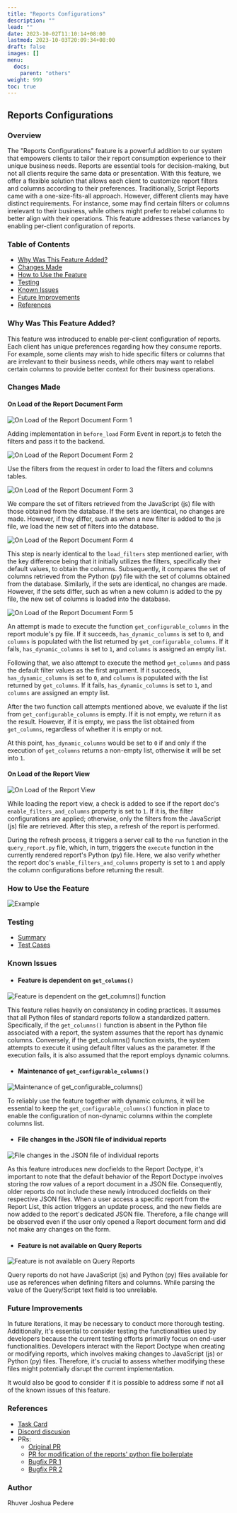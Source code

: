 ```yaml
---
title: "Reports Configurations"
description: ""
lead: ""
date: 2023-10-02T11:10:14+08:00
lastmod: 2023-10-03T20:09:34+08:00
draft: false
images: []
menu: 
  docs:
    parent: "others"
weight: 999
toc: true
---
```


## Reports Configurations
### Overview
 
 The "Reports Configurations" feature is a powerful addition to our system that empowers clients to tailor their report consumption experience to their unique business needs. Reports are essential tools for decision-making, but not all clients require the same data or presentation. With this feature, we offer a flexible solution that allows each client to customize report filters and columns according to their preferences.
 Traditionally, Script Reports came with a one-size-fits-all approach. However, different clients may have distinct requirements. For instance, some may find certain filters or columns irrelevant to their business, while others might prefer to relabel columns to better align with their operations. This feature addresses these variances by enabling per-client configuration of reports.


### Table of Contents
 - [Why Was This Feature Added?](#why-was-this-feature-added)
 - [Changes Made](#changes-made)
 - [How to Use the Feature](#how-to-use-the-feature)
 - [Testing](#testing)
 - [Known Issues](#known-issues)
 - [Future Improvements](#future-improvements)
 - [References](#references)


### Why Was This Feature Added?
 
 This feature was introduced to enable per-client configuration of reports. Each client has unique preferences regarding how they consume reports. For example, some clients may wish to hide specific filters or columns that are irrelevant to their business needs, while others may want to relabel certain columns to provide better context for their business operations.

### Changes Made
#### On Load of the Report Document Form
![On Load of the Report Document Form 1](image-6.png)
 
  Adding implementation in `before_load` Form Event in report.js to fetch the filters and pass it to the backend.

![On Load of the Report Document Form 2](image-7.png)
 
  Use the filters from the request in order to load the filters and columns tables.

![On Load of the Report Document Form 3](image-8.png)
 
 We compare the set of filters retrieved from the JavaScript (js) file with those obtained from the database. If the sets are identical, no changes are made. However, if they differ, such as when a new filter is added to the js file, we load the new set of filters into the database.

![On Load of the Report Document Form 4](image-9.png)
  
  This step is nearly identical to the `load_filters` step mentioned earlier, with the key difference being that it initially utilizes the filters, specifically their default values, to obtain the columns. Subsequently, it compares the set of columns retrieved from the Python (py) file with the set of columns obtained from the database. Similarly, if the sets are identical, no changes are made. However, if the sets differ, such as when a new column is added to the py file, the new set of columns is loaded into the database.

![On Load of the Report Document Form 5](image-10.png)

  An attempt is made to execute the function `get_configurable_columns` in the report module's py file. If it succeeds, `has_dynamic_columns` is set to `0`, and `columns` is populated with the list returned by `get_configurable_columns`. If it fails, `has_dynamic_columns` is set to `1`, and `columns` is assigned an empty list.

  Following that, we also attempt to execute the method `get_columns` and pass the default filter values as the first argument. If it succeeds, `has_dynamic_columns` is set to `0`, and `columns` is populated with the list returned by `get_columns`. If it fails, `has_dynamic_columns` is set to `1`, and `columns` are assigned an empty list.

 After the two function call attempts mentioned above, we evaluate if the list from `get_configurable_columns` is empty. If it is not empty, we return it as the result. However, if it is empty, we pass the list obtained from `get_columns`, regardless of whether it is empty or not.

 At this point, `has_dynamic_columns` would be set to `0` if and only if the execution of `get_columns` returns a non-empty list, otherwise it will be set into `1`.

#### On Load of the Report View
![On Load of the Report View](image-5.png)

 While loading the report view, a check is added to see if the report doc's `enable_filters_and_columns` property is set to `1`. If it is, the filter configurations are applied; otherwise, only the filters from the JavaScript (js) file are retrieved. After this step, a refresh of the report is performed.

 During the refresh process, it triggers a server call to the `run` function in the `query_report.py` file, which, in turn, triggers the `execute` function in the currently rendered report's Python (py) file. Here, we also verify whether the report doc's `enable_filters_and_columns` property is set to `1` and apply the column configurations before returning the result.

### How to Use the Feature
![Example](example.gif)

### Testing
 - [Summary](https://app.clickup.com/t/865cwwyjc?comment=90080051624998)
 - [Test Cases](https://docs.google.com/spreadsheets/d/16IeQIgDSaPtXUXdGaxYxj3xapZK1GgSc/edit#gid=1215479650)

### Known Issues

- #### Feature is dependent on `get_columns()`
![Feature is dependent on the get_columns() function](image-2.png)
 
 This feature relies heavily on consistency in coding practices. It assumes that all Python files of standard reports follow a standardized pattern. Specifically, if the `get_columns()` function is absent in the Python file associated with a report, the system assumes that the report has dynamic columns. Conversely, if the get_columns() function exists, the system attempts to execute it using default filter values as the parameter. If the execution fails, it is also assumed that the report employs dynamic columns.

 - #### Maintenance of `get_configurable_columns()`
![Maintenance of get_configurable_columns()](image-1.png)
 
 To reliably use the feature together with dynamic columns, it will be essential to keep the `get_configurable_columns()` function in place to enable the configuration of non-dynamic columns within the complete columns list.

 - #### File changes in the JSON file of individual reports
![File changes in the JSON file of individual reports](image.png)
 
 As this feature introduces new docfields to the Report Doctype, it's important to note that the default behavior of the Report Doctype involves storing the row values of a report document in a JSON file. Consequently, older reports do not include these newly introduced docfields on their respective JSON files. When a user access a specific report from the Report List, this action triggers an update process, and the new fields are now added to the report's dedicated JSON file. Therefore, a file change will be observed even if the user only opened a Report document form and did not make any changes on the form.

 - #### Feature is not available on Query Reports
![Feature is not available on Query Reports](image-3.png)
 
 Query reports do not have JavaScript (js) and Python (py) files available for use as references when defining filters and columns. While parsing the value of the Query/Script text field is too unreliable.


### Future Improvements
 
 In future iterations, it may be necessary to conduct more thorough testing. Additionally, it's essential to consider testing the functionalities used by developers because the current testing efforts primarily focus on end-user functionalities. Developers interact with the Report Doctype when creating or modifying reports, which involves making changes to JavaScript (js) or Python (py) files. Therefore, it's crucial to assess whether modifying these files might potentially disrupt the current implementation.

 It would also be good to consider if it is possible to address some if not all of the known issues of this feature.

### References
 - [Task Card](https://app.clickup.com/t/865cwwyjc)
 - [Discord discusion](https://discord.com/channels/583992942612447252/1133033028151676928)
 - PRs:
     - [Original PR](https://github.com/BizKit-Tech/frappe/pull/145)
     - [PR for modification of the reports' python file boilerplate](https://github.com/BizKit-Tech/frappe/pull/148)
     - [Bugfix PR 1](https://github.com/BizKit-Tech/frappe/pull/158)
     - [Bugfix PR 2](https://github.com/BizKit-Tech/frappe/pull/161)

### Author
 Rhuver Joshua Pedere
